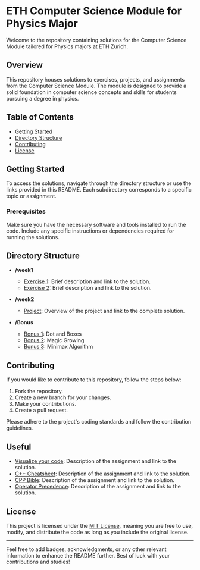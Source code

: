 # ETH Computer Science Module for Physics Major

Welcome to the repository containing solutions for the Computer Science Module tailored for Physics majors at ETH Zurich.

## Overview

This repository houses solutions to exercises, projects, and assignments from the Computer Science Module. The module is designed to provide a solid foundation in computer science concepts and skills for students pursuing a degree in physics.

## Table of Contents

- [Getting Started](#getting-started)
- [Directory Structure](#directory-structure)
- [Contributing](#contributing)
- [License](#license)

## Getting Started

To access the solutions, navigate through the directory structure or use the links provided in this README. Each subdirectory corresponds to a specific topic or assignment.

### Prerequisites

Make sure you have the necessary software and tools installed to run the code. Include any specific instructions or dependencies required for running the solutions.

## Directory Structure

- **/week1**
  - [Exercise 1](https://github.com/YongYong01/ComputerScienceETH/blob/main/Exercise01-Task1-HelloWorld): Brief description and link to the solution.
  - [Exercise 2](week1/exercise2/): Brief description and link to the solution.

- **/week2**
  - [Project](week2/project/): Overview of the project and link to the complete solution.

- **/Bonus**
  - [Bonus 1](https://github.com/YongYong01/ComputerScienceETH/tree/main/Bonus1-DotAndBoxes): Dot and Boxes
  - [Bonus 2](https://github.com/YongYong01/ComputerScienceETH/tree/main/Bonus2-MagicGrowing): Magic Growing
  - [Bonus 3](https://github.com/YongYong01/ComputerScienceETH/tree/main/Bonus3-MinimaxAlgorithm): Minimax Algorithm


## Contributing

If you would like to contribute to this repository, follow the steps below:

1. Fork the repository.
2. Create a new branch for your changes.
3. Make your contributions.
4. Create a pull request.

Please adhere to the project's coding standards and follow the contribution guidelines.

## Useful
  - [Visualize your code](https://pythontutor.com/cpp.html#mode=edit): Description of the assignment and link to the solution.
  - [C++ Cheatsheet](https://quickref.me/cpp.html): Description of the assignment and link to the solution.
  - [CPP Bible](https://en.cppreference.com/w/): Description of the assignment and link to the solution.
  - [Operator Precedence](https://en.cppreference.com/w/cpp/language/operator_precedence): Description of the assignment and link to the solution.


## License

This project is licensed under the [MIT License](LICENSE), meaning you are free to use, modify, and distribute the code as long as you include the original license.

---

Feel free to add badges, acknowledgments, or any other relevant information to enhance the README further. Best of luck with your contributions and studies!
